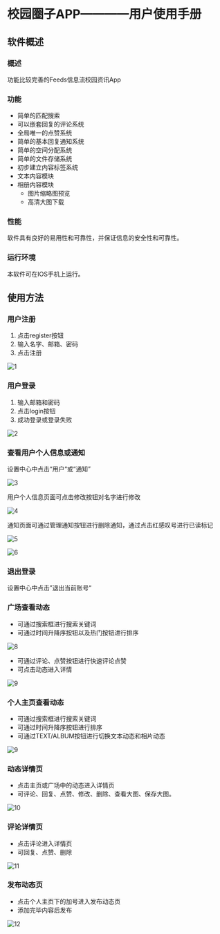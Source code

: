 # 校园圈子APP————用户使用手册

## 软件概述

### 概述

功能比较完善的Feeds信息流校园资讯App

### 功能

- 简单的匹配搜索
- 可以嵌套回复的评论系统
- 全局唯一的点赞系统
- 简单的基本回复通知系统
- 简单的空间分配系统
- 简单的文件存储系统
- 初步建立内容标签系统
- 文本内容模块
- 相册内容模块
  - 图片缩略图预览
  - 高清大图下载

### 性能

软件具有良好的易用性和可靠性，并保证信息的安全性和可靠性。

### 运行环境

本软件可在IOS手机上运行。

## 使用方法

### 用户注册

1. 点击register按钮
2. 输入名字、邮箱、密码
3. 点击注册

![1](img/1.png)

### 用户登录

1. 输入邮箱和密码
2. 点击login按钮
3. 成功登录或登录失败

![2](img/2.png)

### 查看用户个人信息或通知

设置中心中点击“用户“或“通知”

![3](img/3.png)

用户个人信息页面可点击修改按钮对名字进行修改

![4](img/4.png)

通知页面可通过管理通知按钮进行删除通知，通过点击红感叹号进行已读标记

![5](img/5.png)

![6](img/6.png)

### 退出登录

设置中心中点击”退出当前账号“

### 广场查看动态

- 可通过搜索框进行搜索关键词
- 可通过时间升降序按钮以及热门按钮进行排序

![8](img/7.png)

- 可通过评论、点赞按钮进行快速评论点赞
- 可点击动态进入详情

![9](img/8.png)

### 个人主页查看动态

- 可通过搜索框进行搜索关键词
- 可通过时间升降序按钮进行排序
- 可通过TEXT/ALBUM按钮进行切换文本动态和相片动态

![9](img/9.png)

### 动态详情页

- 点击主页或广场中的动态进入详情页
- 可评论、回复、点赞、修改、删除、查看大图、保存大图。

![10](img/10.png)

### 评论详情页

- 点击评论进入详情页
- 可回复、点赞、删除

![11](img/11.png)

### 发布动态页

- 点击个人主页下的加号进入发布动态页
- 添加完毕内容后发布

![12](img/12.png)

